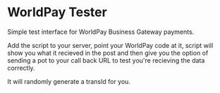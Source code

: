 WorldPay Tester
===============

Simple test interface for WorldPay Business Gateway payments.

Add the script to your server, point your WorldPay code at it,
script will show you what it recieved in the post and then give
you the option of sending a pot to your call back URL to test you're
recieving the data correctly.

It will randomly generate a transId for you.